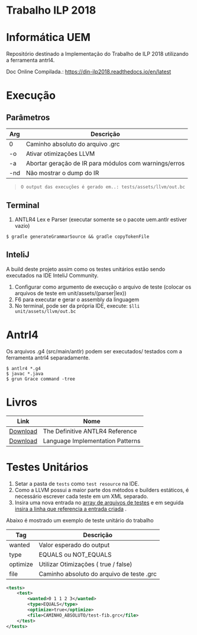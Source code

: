 ﻿# Trabalho ILP 2018 

Informática UEM 
================
Repositório destinado a Implementação do Trabalho de ILP 2018 
utilizando a ferramenta antrl4.

Doc Online Compilada.: https://din-ilp2018.readthedocs.io/en/latest

Execução
==============================

Parâmetros 
----------

| Arg          | Descrição      |
| ------------- | ------------- |
| 0 | Caminho absoluto do arquivo .grc |
| -o | Ativar otimizações LLVM |
| -a | Abortar geração de IR para módulos com warnings/erros |
| -nd | Não mostrar o dump do IR |

> `O output das execuções é gerado em..: tests/assets/llvm/out.bc`


Terminal
------
1. ANTLR4 Lex e Parser (executar somente se o pacote uem.antlr estiver vazio)
```
$ gradle generateGrammarSource && gradle copyTokenFile
```

InteliJ
------
A build deste projeto assim como os testes unitários estão
sendo executados na IDE InteliJ Community.

1. Configurar como argumento de execução o arquivo de teste (colocar os arquivos de teste em unit/assets/(parser|lex))
2. F6 para executar e gerar o assembly da linguagem 
3. No terminal, pode ser da própria IDE, execute: ``$lli unit/assets/llvm/out.bc`` 

Antrl4
==============================
Os arquivos .g4 (src/main/antlr) podem ser executados/ testados 
com a ferramenta antrl4 separadamente.

```
$ antlr4 *.g4
$ javac *.java
$ grun Grace command -tree 
```

Livros 
==============================

| Link          | Nome          |
| ------------- | ------------- |
| [Download](https://drive.google.com/open?id=1xb9krsQnkukff2TdJAjoUP7A07t8Y4I6)  | The Definitive ANTLR4 Reference  |
| [Download](https://drive.google.com/open?id=1U50fYxzygedAnlvL41KbZsmv522Q6czU)  | Language Implementation Patterns |

Testes Unitários
==============================
1. Setar a pasta de `tests` como `test resource` na IDE.
2. Como a LLVM possui a maior parte dos métodos e builders estáticos, 
é necessário escrever cada teste em um XML separado.
3. Insira uma nova entrada no [array de arquivos de testes](https://github.com/rafaelbaiolim/compilador2018/blob/1b96d887462019dc72f0044f1fd282c2553cbbbd/tests/unit/CompillerTest.java#L29) e 
em seguida [insira a linha que referencia a entrada criada](https://github.com/rafaelbaiolim/compilador2018/blob/1b96d887462019dc72f0044f1fd282c2553cbbbd/tests/unit/CompillerTest.java#L57) .

Abaixo é mostrado um exemplo de teste unitário do trabalho

| Tag          | Descrição          |
| ------------- | ------------- |
| wanted | Valor esperado do output  |
| type | EQUALS ou NOT_EQUALS |
| optimize | Utilizar Otimizações ( true / false) |
| file | Caminho absoluto do arquivo de teste .grc |

```xml
<tests>
    <test>
        <wanted>0 1 1 2 3</wanted>
        <type>EQUALS</type>
        <optimize>true</optimize>
        <file>CAMINHO_ABSOLUTO/test-fib.grc</file>
    </test>
</tests>
```
